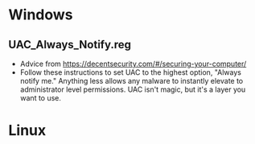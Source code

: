 # Windows

## UAC_Always_Notify.reg
* Advice from https://decentsecurity.com/#/securing-your-computer/ 
* Follow these instructions to set UAC to the highest option, "Always notify me." Anything less allows any malware to instantly elevate to administrator level permissions. UAC isn't magic, but it's a layer you want to use.



# Linux
